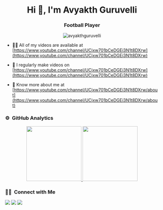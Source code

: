 
<h1 align="center">Hi 👋, I'm Avyakth Guruvelli</h1>
<h3 align="center">Football Player</h3>

<p align="center">
    <img src="https://komarev.com/ghpvc/?username=beepman4&label=Profile%20views&color=blueviolet&style=flat"
        alt="avyakthguruvelli" />
</p>

<!-- - 🌱 I’m currently learning **React, Firebase, MongoDb, etc.** -->

- 👨‍💻 All of my videos are available at
[https://www.youtube.com/channel/UCjxw701bCeDGEi3N1t8DXrw](https://www.youtube.com/channel/UCjxw701bCeDGEi3N1t8DXrw) 

- 📝 I regularly make videos on
[https://www.youtube.com/channel/UCjxw701bCeDGEi3N1t8DXrw](https://www.youtube.com/channel/UCjxw701bCeDGEi3N1t8DXrw)

- 📄 Know more about me at
[https://www.youtube.com/channel/UCjxw701bCeDGEi3N1t8DXrw/about](https://www.youtube.com/channel/UCjxw701bCeDGEi3N1t8DXrw/about)


### ⚙️ &nbsp;GitHub Analytics

<p align="center">
<a href="https://github.com/beepman4">
  <img height="180em" src="https://github-readme-stats-eight-theta.vercel.app/api?username=beepman4&show_icons=true&theme=algolia&include_all_commits=true&count_private=true"/>
  <img height="180em" src="https://github-readme-stats-eight-theta.vercel.app/api/top-langs/?username=beepman4&layout=compact&langs_count=8&theme=algolia"/>
</a>
</p>


### 🤝🏻 &nbsp;Connect with Me

<p>
<a href="mailto:g2guruvelli@gmail.com"><img src="https://img.shields.io/badge/-g2guruvelli@gmail.com-D14836?style=flat&logo=Gmail&logoColor=white"/></a>
<a href="https://twitter.com/avyakthguruvel1"><img src="https://img.shields.io/badge/-@AvyakthGuruvelli-1877F2?style=flat&logo=Twitter&logoColor=white"/></a>
<a href="https://instagram.com/avyakthguruvelli"><img src="https://img.shields.io/badge/-@AvyakthGuruvelli-E4405F?style=flat&logo=Instagram&logoColor=white"/></a>
</p>
